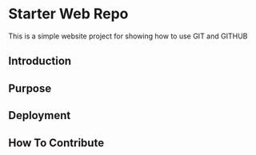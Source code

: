 # Starter Web Repo

This is a simple website project for showing how to use GIT and GITHUB

## Introduction

## Purpose

## Deployment

## How To Contribute
